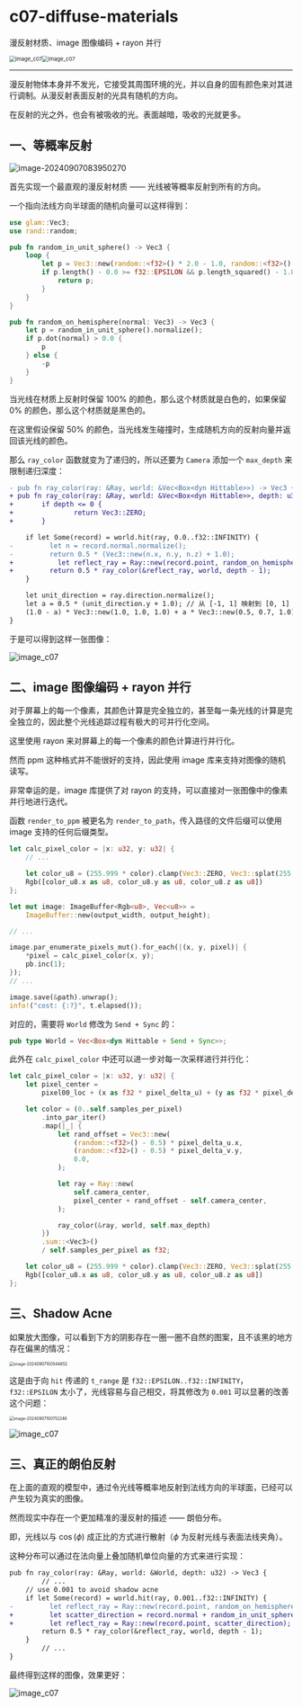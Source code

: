 # c07-diffuse-materials

漫反射材质、image 图像编码 + rayon 并行

<img src="./assets/image_c07-simple.png" alt="image_c07" style="zoom:67%;" /><img src="./assets/image_c07.png" alt="image_c07" style="zoom:67%;" />



---

漫反射物体本身并不发光，它接受其周围环境的光，并以自身的固有颜色来对其进行调制。从漫反射表面反射的光具有随机的方向。

在反射的光之外，也会有被吸收的光。表面越暗，吸收的光就更多。

## 一、等概率反射

![image-20240907083950270](./assets/image-20240907083950270.png)

首先实现一个最直观的漫反射材质 —— 光线被等概率反射到所有的方向。

一个指向法线方向半球面的随机向量可以这样得到：

```rust
use glam::Vec3;
use rand::random;

pub fn random_in_unit_sphere() -> Vec3 {
    loop {
        let p = Vec3::new(random::<f32>() * 2.0 - 1.0, random::<f32>() * 2.0 - 1.0, random::<f32>() * 2.0 - 1.0);
        if p.length() - 0.0 >= f32::EPSILON && p.length_squared() - 1.0 <= f32::EPSILON {
            return p;
        }
    }
}

pub fn random_on_hemisphere(normal: Vec3) -> Vec3 {
    let p = random_in_unit_sphere().normalize();
    if p.dot(normal) > 0.0 {
        p
    } else {
        -p
    }
}
```

当光线在材质上反射时保留 100% 的颜色，那么这个材质就是白色的，如果保留 0% 的颜色，那么这个材质就是黑色的。

在这里假设保留 50% 的颜色，当光线发生碰撞时，生成随机方向的反射向量并返回该光线的颜色。

那么 `ray_color` 函数就变为了递归的，所以还要为 `Camera` 添加一个 `max_depth` 来限制递归深度：

```diff
- pub fn ray_color(ray: &Ray, world: &Vec<Box<dyn Hittable>>) -> Vec3 {
+ pub fn ray_color(ray: &Ray, world: &Vec<Box<dyn Hittable>>, depth: u32) -> Vec3 {
+ 		if depth <= 0 {
+ 				return Vec3::ZERO;
+ 		}

    if let Some(record) = world.hit(ray, 0.0..f32::INFINITY) {
-         let n = record.normal.normalize();
-         return 0.5 * (Vec3::new(n.x, n.y, n.z) + 1.0);
+     		let reflect_ray = Ray::new(record.point, random_on_hemisphere(record.normal));
+         return 0.5 * ray_color(&reflect_ray, world, depth - 1);
    }

    let unit_direction = ray.direction.normalize();
    let a = 0.5 * (unit_direction.y + 1.0); // 从 [-1, 1] 映射到 [0, 1]
    (1.0 - a) * Vec3::new(1.0, 1.0, 1.0) + a * Vec3::new(0.5, 0.7, 1.0)
}
```

于是可以得到这样一张图像：

![image_c07](./assets/image_c07-shadow-acne.png)

## 二、image 图像编码 + rayon 并行

对于屏幕上的每一个像素，其颜色计算是完全独立的，甚至每一条光线的计算是完全独立的，因此整个光线追踪过程有极大的可并行化空间。

这里使用 rayon 来对屏幕上的每一个像素的颜色计算进行并行化。

然而 ppm 这种格式并不能很好的支持，因此使用 image 库来支持对图像的随机读写。

非常幸运的是，image 库提供了对 rayon 的支持，可以直接对一张图像中的像素并行地进行迭代。

函数 `render_to_ppm` 被更名为 `render_to_path`，传入路径的文件后缀可以使用 image 支持的任何后缀类型。

```rust
let calc_pixel_color = |x: u32, y: u32| {
    // ...

    let color_u8 = (255.999 * color).clamp(Vec3::ZERO, Vec3::splat(255.0));
    Rgb([color_u8.x as u8, color_u8.y as u8, color_u8.z as u8])
};

let mut image: ImageBuffer<Rgb<u8>, Vec<u8>> =
    ImageBuffer::new(output_width, output_height);

// ...

image.par_enumerate_pixels_mut().for_each(|(x, y, pixel)| {
    *pixel = calc_pixel_color(x, y);
    pb.inc(1);
});
// ...

image.save(&path).unwrap();
info!("cost: {:?}", t.elapsed());
```

对应的，需要将 `World` 修改为 `Send + Sync` 的：

```rust
pub type World = Vec<Box<dyn Hittable + Send + Sync>>;
```

此外在 `calc_pixel_color` 中还可以进一步对每一次采样进行并行化：

```rust
let calc_pixel_color = |x: u32, y: u32| {
    let pixel_center =
        pixel00_loc + (x as f32 * pixel_delta_u) + (y as f32 * pixel_delta_v);

    let color = (0..self.samples_per_pixel)
        .into_par_iter()
        .map(|_| {
            let rand_offset = Vec3::new(
                (random::<f32>() - 0.5) * pixel_delta_u.x,
                (random::<f32>() - 0.5) * pixel_delta_v.y,
                0.0,
            );

            let ray = Ray::new(
                self.camera_center,
                pixel_center + rand_offset - self.camera_center,
            );

            ray_color(&ray, world, self.max_depth)
        })
        .sum::<Vec3>()
        / self.samples_per_pixel as f32;

    let color_u8 = (255.999 * color).clamp(Vec3::ZERO, Vec3::splat(255.0));
    Rgb([color_u8.x as u8, color_u8.y as u8, color_u8.z as u8])
};
```

## 三、Shadow Acne

如果放大图像，可以看到下方的阴影存在一圈一圈不自然的图案，且不该黑的地方存在偏黑的情况：

<img src="./assets/image-20240907100544652.png" alt="image-20240907100544652" style="zoom:50%;" />

这是由于向 `hit` 传递的 `t_range` 是 `f32::EPSILON..f32::INFINITY`，`f32::EPSILON` 太小了，光线容易与自己相交，将其修改为 `0.001` 可以显著的改善这个问题：

<img src="./assets/image-20240907100752246.png" alt="image-20240907100752246" style="zoom:50%;" />

![image_c07](./assets/image_c07-simple.png)

## 三、真正的朗伯反射

在上面的直观的模型中，通过令光线等概率地反射到法线方向的半球面，已经可以产生较为真实的图像。

然而现实中存在一个更加精准的漫反射的描述 —— 朗伯分布。

即，光线以与 $\cos(\phi)$ 成正比的方式进行散射（$\phi$ 为反射光线与表面法线夹角）。

这种分布可以通过在法向量上叠加随机单位向量的方式来进行实现：

```diff
pub fn ray_color(ray: &Ray, world: &World, depth: u32) -> Vec3 {
		// ...
    // use 0.001 to avoid shadow acne
    if let Some(record) = world.hit(ray, 0.001..f32::INFINITY) {
-         let reflect_ray = Ray::new(record.point, random_on_hemisphere(record.normal));
+         let scatter_direction = record.normal + random_in_unit_sphere();
+         let reflect_ray = Ray::new(record.point, scatter_direction);
        return 0.5 * ray_color(&reflect_ray, world, depth - 1);
    }
		// ...
}
```

最终得到这样的图像，效果更好：

![image_c07](./assets/image_c07.png)
